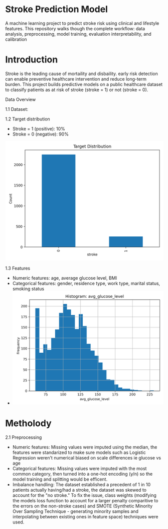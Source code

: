 # Stroke Prediction Model
A machine learning project to predict stroke risk using clinical and lifestyle features. This repository walks though the complete workflow: data analysis, preprocessing, model training, evaluation interpretability, and calibration

# Introduction
Stroke is the leading cause of mortaility and disbaility. early risk detection can enable preventive healthcare intervention and reduce long-term burden. This project builds predictive models on a public healthcare dataset to classify patients as at risk of stroke (stroke = 1) or not (stroke = 0).

Data Overview

1.1 
Dataset: 

1.2 Target distribution
* Stroke = 1 (positive): 10%
* Stroke = 0 (negative): 90%

![Target Distribution](https://github.com/JobinJohn24/Stroke-Prediction-Model/blob/main/target_distribution.png)

1.3 Features 
* Numeric features: age, average glucose level, BMI
* Categorical features: gender, residence type, work type, marital status, smoking status
* ![Histogram: average_glucose_level](https://github.com/JobinJohn24/Stroke-Prediction-Model/blob/main/histogram_avg_glucose_level.png)

# Metholody
2.1 Preprocessing
* Numeric features: Missing values were imputed using the median, the features were standarized to make sure models such as Logistic Regression weren't numerical biased on scale differences ie glucose vs age
* Categorical features: Missing values were imputed with the most common category, then turned into a one-hot encoding (y/n) so the model training and splitting would be efficent.
* Imbalance handling: The dataset established a precedent of 1 in 10 patients actually having/had a stroke, the dataset was skewed to account for the "no stroke." To fix the issue, class weights (modifying the models loss function to account for a larger penalty comparitive to the errors on the non-stroke cases) and SMOTE (Synthetic Minority Over Sampling Technique - generating minority samples and interpolating between existing ones in feature space) techniques were used.
